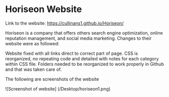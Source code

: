 # Horiseon Website

Link to the website: 
 https://cullinans1.github.io/Horiseon/

 Horiseon is a company that offers others search engine optimization, online reputation management, and social media marketing. Changes to their website were as followed:

 Website fixed with all links direct to correct part of page. CSS is reorganized, no repeating code and detailed with notes for each category within CSS file. Folders needed to be reorganized to work properly in Github and that was taken care of.

The following are screenshots of the website

![Screenshot of website] (/Desktop/horiseon1.png)
